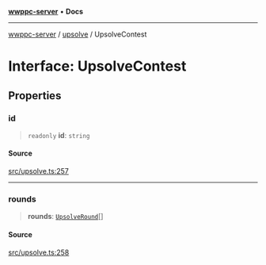 [**wwppc-server**](../../README.md) • **Docs**

***

[wwppc-server](../../modules.md) / [upsolve](../README.md) / UpsolveContest

# Interface: UpsolveContest

## Properties

### id

> `readonly` **id**: `string`

#### Source

[src/upsolve.ts:257](https://github.com/WWPPC/WWPPC-server/blob/d36edcf5b3e9dc61bf375adab6f0ce8e98344d21/src/upsolve.ts#L257)

***

### rounds

> **rounds**: [`UpsolveRound`](UpsolveRound.md)[]

#### Source

[src/upsolve.ts:258](https://github.com/WWPPC/WWPPC-server/blob/d36edcf5b3e9dc61bf375adab6f0ce8e98344d21/src/upsolve.ts#L258)
